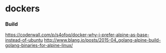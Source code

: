 dockers
=======

### Build
  https://coderwall.com/p/s4ofoq/docker-why-i-prefer-alpine-as-base-instead-of-ubuntu
  http://www.blang.io/posts/2015-04_golang-alpine-build-golang-binaries-for-alpine-linux/
